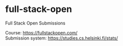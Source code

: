 # full-stack-open
Full Stack Open Submissions

Course: https://fullstackopen.com/ \
Submission system: https://studies.cs.helsinki.fi/stats/
